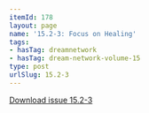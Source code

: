 ```yaml
---
itemId: 178
layout: page
name: '15.2-3: Focus on Healing'
tags:
- hasTag: dreamnetwork
- hasTag: dream-network-volume-15
type: post
urlSlug: 15.2-3
---
```

<a href="files/pdfs/Volume_15/15.2-3-Dream-Network-Vol-15-No-3_de-skew.pdf" download="">Download issue 15.2-3</a>